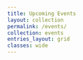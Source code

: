 ```yaml
---
title: Upcoming Events
layout: collection
permalink: /events/
collection: events
entries_layout: grid
classes: wide
---
```

